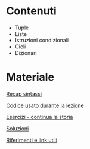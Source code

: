 # Contenuti

-  Tuple
-  Liste
-  Istruzioni condizionali
-  Cicli
-  Dizionari

# Materiale

[Recap sintassi](materials/recap-sintassi.md)

[Codice usato durante la lezione](materials/codice.md)

[Esercizi - continua la storia](materials/esercizi.md)

[Soluzioni](materials/soluzioni.md)

[Riferimenti e link utili](materials/riferimenti-links.md)